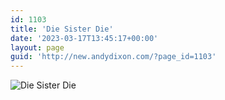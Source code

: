 ```yaml
---
id: 1103
title: 'Die Sister Die'
date: '2023-03-17T13:45:17+00:00'
layout: page
guid: 'http://new.andydixon.com/?page_id=1103'
---
```


![Die Sister Die](https://i0.wp.com/assets.g8x2.ldn.idrivee2-23.com/posters/Die%20Sister%20Die%2001.jpg?w=1200&ssl=1 "Die Sister Die")